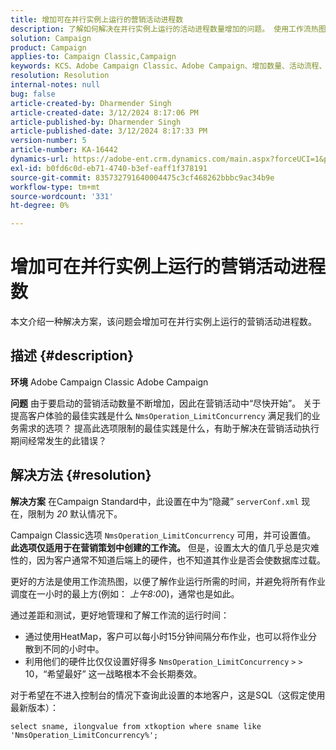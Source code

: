 ```yaml
---
title: 增加可在并行实例上运行的营销活动进程数
description: 了解如何解决在并行实例上运行的活动进程数量增加的问题。 使用工作流热图。
solution: Campaign
product: Campaign
applies-to: Campaign Classic,Campaign
keywords: KCS、Adobe Campaign Classic、Adobe Campaign、增加数量、活动流程、实例、并行、最佳实践
resolution: Resolution
internal-notes: null
bug: false
article-created-by: Dharmender Singh
article-created-date: 3/12/2024 8:17:06 PM
article-published-by: Dharmender Singh
article-published-date: 3/12/2024 8:17:33 PM
version-number: 5
article-number: KA-16442
dynamics-url: https://adobe-ent.crm.dynamics.com/main.aspx?forceUCI=1&pagetype=entityrecord&etn=knowledgearticle&id=56b42c7b-ade0-ee11-904c-6045bd045872
exl-id: b0fd6c0d-eb71-4740-b3ef-eaff1f378191
source-git-commit: 835732791640004475c3cf468262bbbc9ac34b9e
workflow-type: tm+mt
source-wordcount: '331'
ht-degree: 0%

---
```


# 增加可在并行实例上运行的营销活动进程数


本文介绍一种解决方案，该问题会增加可在并行实例上运行的营销活动进程数。

## 描述 {#description}


<b>环境</b>
Adobe Campaign Classic Adobe Campaign

<b>问题</b>
由于要启动的营销活动数量不断增加，因此在营销活动中“尽快开始”。
关于提高客户体验的最佳实践是什么 `NmsOperation_LimitConcurrency` 满足我们的业务需求的选项？
提高此选项限制的最佳实践是什么，有助于解决在营销活动执行期间经常发生的此错误？


## 解决方法 {#resolution}


<b>解决方案</b>
在Campaign Standard中，此设置在中为“隐藏” `serverConf.xml` 现在，限制为 *20* 默认情况下。  

Campaign Classic选项 `NmsOperation_LimitConcurrency` 可用，并可设置值。
<b>此选项仅适用于在营销策划中创建的工作流。</b>
但是，设置太大的值几乎总是灾难性的，因为客户通常不知道后端上的硬件，也不知道其作业是否会使数据库过载。

更好的方法是使用工作流热图，以便了解作业运行所需的时间，并避免将所有作业调度在一小时的最上方(例如： *上午8:00*)，通常也是如此。

通过差距和测试，更好地管理和了解工作流的运行时间：

- 通过使用HeatMap，客户可以每小时15分钟间隔分布作业，也可以将作业分散到不同的小时中。
- 利用他们的硬件比仅仅设置好得多 `NmsOperation_LimitConcurrency` `>` `>`  10，“希望最好” 这一战略根本不会长期奏效。


对于希望在不进入控制台的情况下查询此设置的本地客户，这是SQL（这假定使用最新版本）：


```
select sname, ilongvalue from xtkoption where sname like 'NmsOperation_LimitConcurrency%';
```
